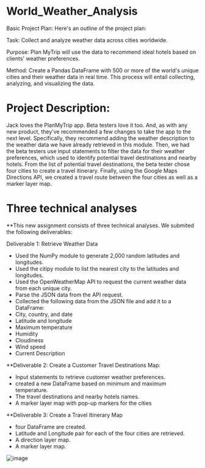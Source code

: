 # World_Weather_Analysis

Basic Project Plan:
Here's an outline of the project plan:

Task: Collect and analyze weather data across cities worldwide.

Purpose: Plan MyTrip will use the data to recommend ideal hotels based on clients' weather preferences.

Method: Create a Pandas DataFrame with 500 or more of the world's unique cities and their weather data in real time. This process will entail collecting, analyzing, and visualizing the data.

# Project Description: 

Jack loves the PlanMyTrip app. Beta testers love it too. And, as with any new product, they’ve recommended a few changes to take the app to the next level. Specifically, they recommend adding the weather description to the weather data we have already retrieved in this module. Then, we had the beta testers use input statements to filter the data for their weather preferences, which used to identify potential travel destinations and nearby hotels. From the list of potential travel destinations, the beta tester chose four cities to create a travel itinerary. Finally, using the Google Maps Directions API, we created a travel route between the four cities as well as a marker layer map.

# Three technical analyses
**This new assignment consists of three technical analyses. We submited the following deliverables:

Deliverable 1: Retrieve Weather Data
- Used the NumPy module to generate 2,000 random latitudes and longitudes.
- Used the citipy module to list the nearest city to the latitudes and longitudes.
- Used the OpenWeatherMap API to request the current weather data from each unique city. 
- Parse the JSON data from the API request.
- Collected the following data from the JSON file and add it to a DataFrame:
- City, country, and date
- Latitude and longitude
- Maximum temperature
- Humidity
- Cloudiness
- Wind speed
- Current Description
 
**Deliverable 2: Create a Customer Travel Destinations Map:
- Input statements to retrieve customer weather preferences.
- created a new DataFrame based on minimum and maximum temperature.
- The travel destinations and nearby hotels names.
- A marker layer map with pop-up markers for the cities

**Deliverable 3: Create a Travel Itinerary Map
- four DataFrame are created.
- Latitude and Longitude pair for each of the four cities are retrieved.
- A direction layer map.
- A marker layer map.

![image](https://user-images.githubusercontent.com/92646311/169721295-48fa15a0-c413-4cb6-9b2b-87a08fedb9a1.png)
